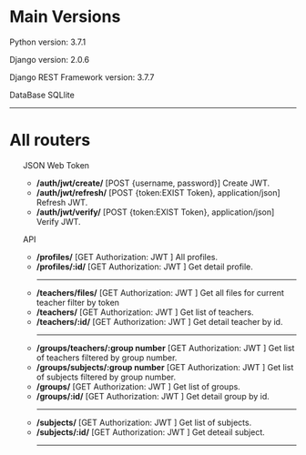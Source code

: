 <h1>Main Versions</h1>
<p>Python version: 3.7.1</p>
<p>Django version: 2.0.6</p>
<p>Django REST Framework version: 3.7.7</p>
<p>DataBase SQLlite</p>
<hr>
<h1>All routers</h1>
<ul>JSON Web Token
    <ul>
        <li><b>/auth/jwt/create/</b> [POST {username, password}] Create JWT.</li>
        <li><b>/auth/jwt/refresh/</b> [POST {token:EXIST Token}, application/json] Refresh JWT.</li>
        <li><b>/auth/jwt/verify/</b> [POST {token:EXIST Token}, application/json] Verify JWT.</li>
    </ul>
</ul>
<ul>API
    <ul>
        <li><b>/profiles/</b> [GET Authorization: JWT <token>] All profiles.</li>
        <li><b>/profiles/:id/</b> [GET Authorization: JWT <token>] Get detail profile.<hr></li>
        <li><b>/teachers/files/</b> [GET Authorization: JWT <token>] Get all files for current teacher filter by token</li>
        <li><b>/teachers/</b> [GET Authorization: JWT <token>] Get list of teachers.</li>
        <li><b>/teachers/:id/</b> [GET Authorization: JWT <token>] Get detail teacher by id.<hr></li>
        <li><b>/groups/teachers/:group number</b> [GET Authorization: JWT <token>] Get list of teachers filtered by group number.</li>
        <li><b>/groups/subjects/:group number</b> [GET Authorization: JWT <token>] Get list of subjects filtered by group number.</li>
        <li><b>/groups/</b> [GET Authorization: JWT <token>] Get list of groups.</li>
        <li><b>/groups/:id/</b> [GET Authorization: JWT <token>] Get detail group by id.<hr></li>
        <li><b>/subjects/</b> [GET Authorization: JWT <token>] Get list of subjects.</li>
        <li><b>/subjects/:id/</b> [GET Authorization: JWT <token>] Get deteail subject.<hr></li>
    </ul>
</ul>